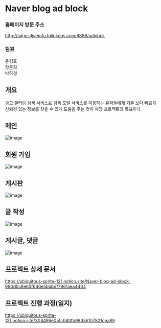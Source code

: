 # Naver blog ad block  
  
### 홈페이지 방문 주소  
http://sdgn-djvemfu.tplinkdns.com:6886/adblock
  
### 팀원  
윤경호  
장준희  
박하경  
  
## 개요  
  
광고 필터링 검색 서비스로 검색 포털 서비스를 이용하는 유저들에게 
기존 보다 빠르게 신뢰성 있는 정보를 찾을 수 있게 도움을 주는 것이 해당 프로젝트의 목표이다.  
  
## 메인
![image](https://user-images.githubusercontent.com/101491213/201604204-42cbf266-2fc7-4f14-83dd-7be5c4129a38.png)
  
  
## 회원 가입
![image](https://user-images.githubusercontent.com/101491213/201606318-67054594-885c-41ce-95e3-4299b463248b.png)
  
  
## 게시판
![image](https://user-images.githubusercontent.com/101491213/201604853-7230eab9-69c7-41c3-b7f6-49048550148d.png)
  
  
## 글 작성
![image](https://user-images.githubusercontent.com/101491213/201605758-d1571c10-9cd5-45b9-bb71-50da47a7c402.png)
  
  
## 게시글, 댓글
![image](https://user-images.githubusercontent.com/101491213/201606007-254cb697-e02e-4ef4-be33-abdb89a8922b.png)
  
  
## 프로젝트 상세 문서  
  
https://ubiquitous-sprite-121.notion.site/Naver-blog-ad-block-990d0c8e65f646e5bbbdf7961aea4404
  
## 프로젝트 진행 과정(일지)  
  
https://ubiquitous-sprite-121.notion.site/304496e05fc040fb98d56107821cea89
  
